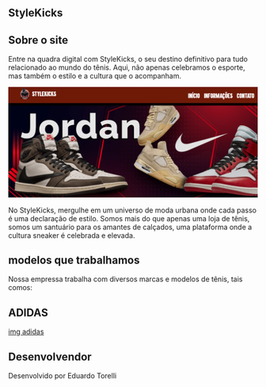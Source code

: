 ## StyleKicks

## Sobre o site

Entre na quadra digital com StyleKicks, o seu destino definitivo para tudo
relacionado ao mundo do tênis. Aqui, não apenas celebramos o esporte,
mas também o estilo e a cultura que o acompanham.

![imagem pag inicial](https://github.com/EduardoCTorelli/e-commerce/blob/master/miniaturas/foto%20site.png)

No StyleKicks, mergulhe em um universo de moda urbana onde cada passo é uma
declaração de estilo. Somos mais do que apenas uma loja de tênis, somos um 
santuário para os amantes de calçados, uma plataforma onde a cultura sneaker
é celebrada e elevada.

## modelos que trabalhamos

Nossa empressa trabalha com diversos marcas e modelos de tênis,
tais comos: 

## ADIDAS

[img adidas]()

## Desenvolvendor
Desenvolvido por Eduardo Torelli
